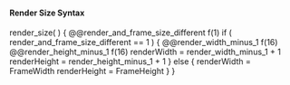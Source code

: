 #### Render Size Syntax

<div class="syntax">
render_size( ) {
    @@render_and_frame_size_different                                   f(1)
    if ( render_and_frame_size_different == 1 ) {
        @@render_width_minus_1                                          f(16)
        @@render_height_minus_1                                         f(16)
        renderWidth = render_width_minus_1 + 1
        renderHeight = render_height_minus_1 + 1
    } else {
        renderWidth = FrameWidth
        renderHeight = FrameHeight
    }
}
</div>
